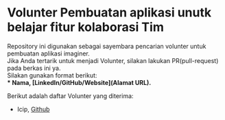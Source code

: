 # Volunter Pembuatan aplikasi unutk belajar fitur kolaborasi Tim
Repository ini digunakan sebagai sayembara pencarian volunter untuk pembuatan aplikasi imaginer.<br>
Jika Anda tertarik untuk menjadi Volunter, silakan lakukan PR(pull-request) pada berkas ini ya.<br>
Silakan gunakan format berikut:<br>
**\* Nama, [LinkedIn/GitHub/Website](Alamat URL).**  

Berikut adalah daftar Volunter yang diterima:
* Icip, [Github](https://github.com/icip-belajar)
